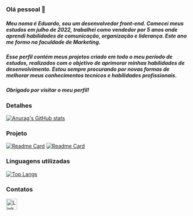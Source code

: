 ### Olá pessoal 👋

##### Meu noma é Eduardo, sou um desenvolvedor front-end. Comecei meus estudos em julho de 2022, trabalhei como vendedor por 5 anos onde aprendi habilidades de comunicação, organização e liderança. Este ano me formo na faculdade de Marketing.

##### Esse perfil contém meus projetos criado em todo o meu período de estudos, realizados com o objetivo de aprimorar minhas habilidades de desenvolvimento. Estou sempre procurando por novas formas de melhorar meus conhecimentos tecnicos e habilidades profissionais.

##### Obrigado por visitar o meu perfil!

### Detalhes

[![Anurag's GitHub stats](https://github-readme-stats.vercel.app/api?username=eduardoandraade&show_icons=true&theme=dark)](https://github.com/anuraghazra/github-readme-stats)


### Projeto

[![Readme Card](https://github-readme-stats.vercel.app/api/pin/?username=eduardoandraade&repo=ebac_clone_tiktok&theme=dark)](https://github.com/anuraghazra/github-readme-stats)
[![Readme Card](https://github-readme-stats.vercel.app/api/pin/?username=eduardoandraade&repo=JavaScript-TREINO&theme=dark)](https://github.com/anuraghazra/github-readme-stats)


### Linguagens utilizadas

[![Top Langs](https://github-readme-stats.vercel.app/api/top-langs/?username=eduardoandraade&layout=compact)](https://github.com/anuraghazra/github-readme-stats)

### Contatos

[<img src='https://img.shields.io/badge/LinkedIn-0077B5?style=for-the-badge&logo=linkedin&logoColor=white' alt='Linkedin' height='30'>](https://www.linkedin.com/in/eduardo-andrade-17a53118a/)

